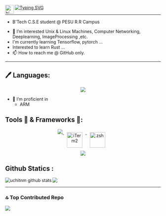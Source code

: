 <a href="https://git.io/typing-svg"><img src="https://readme-typing-svg.herokuapp.com?font=courier+new+&weight=450&size=30&duration=1000&pause=100&repeat=false&width=450&height=90&lines=Hello%2C++I%E2%80%99m+%40uchitnm" alt="Typing SVG" /></a> <img src="https://user-images.githubusercontent.com/1303154/88677602-1635ba80-d120-11ea-84d8-d263ba5fc3c0.gif" width="28px" alt="hi" align="left" >

---

* B'Tech C.S.E student @ PESU R.R Campus
- 👀 I’m interested Unix & Linux Machines, Computer Networking, Deeplearning, ImageProcessing ,etc.
- I'm currently learning  Tensorflow, pytorch ...
- Interested to learn Rust ...
- 📫 How to reach me @ GitHub only.
---

## 🖊️ Languages:
<p align="center">
  <a href="https://skillicons.dev">
    <img src="https://skillicons.dev/icons?i=c,py,cpp,go,js,sh" />
  </a>
</p>

- 🌱 I’m proficient in  
    + ARM

## Tools 🧰 & Frameworks 🧰:

<p align="center">
  <a href="https://skillicons.dev">
        <img src="https://skillicons.dev/icons?i=git,github,docker,vim,bash,vscode,apple,windows,html,md,mysql,mongodb,postman"/>
        <img src="https://upload.wikimedia.org/wikipedia/commons/3/31/ITerm2_v3.4_icon.png" alt="iTerm2" height="50" style="vertical-align:top; margin:10px">
        <img src="https://upload.wikimedia.org/wikipedia/commons/1/1f/Z_Shell_Logo_Color_Horizontal.svg" alt="zsh" height="50" style="vertical-align:top; margin:10px">
        <br/>
        <img src="https://skillicons.dev/icons?i=tensorflow,opencv,pytorch,sklearn,react,nodejs,jquery,css,"/>

  </a>
</p>

</p>


## Github Statics :
<p>
<a href="https://github.com/uchitnm">
  <img src="https://github-readme-stats.vercel.app/api/top-langs/?username=uchitnm&theme=tokyonight" />
</a>

<a href="https://github.com/uchitnm">
 <img align="left" src="https://github-readme-stats.vercel.app/api?username=uchitnm&show_icons=true&theme=tokyonight&line_height=27" alt="uchitnm github stats"/>
</a>
</p>

---

### 🔝 Top Contributed Repo
![](https://github-contributor-stats.vercel.app/api?username=uchitnm&limit=5&theme=dark&combine_all_yearly_contributions=true)



